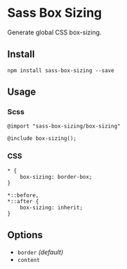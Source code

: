 # Sass Box Sizing

Generate global CSS box-sizing.

## Install

    npm install sass-box-sizing --save

## Usage

### Scss

    @import "sass-box-sizing/box-sizing"
    
    @include box-sizing();
    
### CSS

    * {
        box-sizing: border-box;
    }
    
    *::before,
    *::after {
        box-sizing: inherit;
    }
    
## Options

* ``border`` _(default)_
* ``content``

